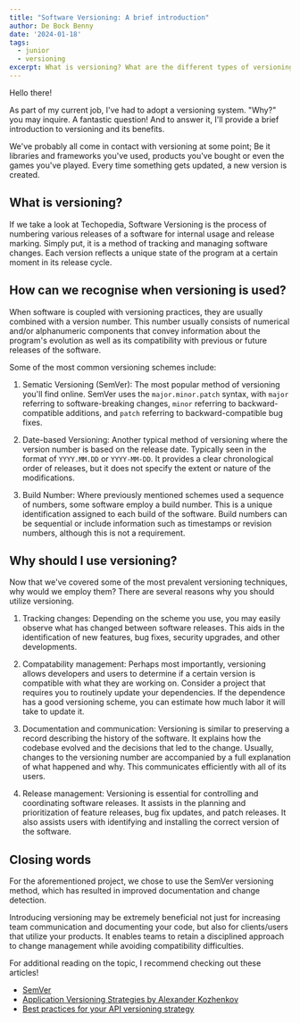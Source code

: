 ```yaml
---
title: "Software Versioning: A brief introduction"
author: De Bock Benny
date: '2024-01-18'
tags: 
  - junior
  - versioning
excerpt: What is versioning? What are the different types of versioning systems? And why do we use them? Find out in this brief introduction how implementing software versioning can improve documentation, communication and release strategies!
---
```

Hello there!

As part of my current job, I've had to adopt a versioning system. "Why?" you may inquire. A fantastic question! And to answer it, I'll provide a brief introduction to versioning and its benefits.

We've probably all come in contact with versioning at some point; Be it libraries and frameworks you've used, products you've bought or even the games you've played. Every time something gets updated, a new version is created.

## What is versioning?

If we take a look at Techopedia, Software Versioning is the process of numbering various releases of a software for internal usage and release marking. Simply put, it is a method of tracking and managing software changes. Each version reflects a unique state of the program at a certain moment in its release cycle.

## How can we recognise when versioning is used?

When software is coupled with versioning practices, they are usually combined with a version number. This number usually consists of numerical and/or alphanumeric components that convey information about the program's evolution as well as its compatibility with previous or future releases of the software.

Some of the most common versioning schemes include:
1. Sematic Versioning (SemVer): The most popular method of versioning you'll find online. SemVer uses the `major.minor.patch` syntax, with `major` referring to software-breaking changes, `minor` referring to backward-compatible additions, and `patch` referring to backward-compatible bug fixes.

2. Date-based Versioning: Another typical method of versioning where the version number is based on the release date. Typically seen in the format of `YYYY.MM.DD` or `YYYY-MM-DD`. It provides a clear chronological order of releases, but it does not specify the extent or nature of the modifications.

3. Build Number: Where previously mentioned schemes used a sequence of numbers, some software employ a build number. This is a unique identification assigned to each build of the software. Build numbers can be sequential or include information such as timestamps or revision numbers, although this is not a requirement.

## Why should I use versioning?

Now that we've covered some of the most prevalent versioning techniques, why would we employ them? There are several reasons why you should utilize versioning.

1. Tracking changes: Depending on the scheme you use, you may easily observe what has changed between software releases. This aids in the identification of new features, bug fixes, security upgrades, and other developments.

2. Compatability management: Perhaps most importantly, versioning allows developers and users to determine if a certain version is compatible with what they are working on. Consider a project that requires you to routinely update your dependencies. If the dependence has a good versioning scheme, you can estimate how much labor it will take to update it.

3. Documentation and communication: Versioning is similar to preserving a record describing the history of the software. It explains how the codebase evolved and the decisions that led to the change. Usually, changes to the versioning number are accompanied by a full explanation of what happened and why. This communicates efficiently with all of its users.

4. Release management: Versioning is essential for controlling and coordinating software releases. It assists in the planning and prioritization of feature releases, bug fix updates, and patch releases. It also assists users with identifying and installing the correct version of the software.

## Closing words

For the aforementioned project, we chose to use the SemVer versioning method, which has resulted in improved documentation and change detection.

Introducing versioning may be extremely beneficial not just for increasing team communication and documenting your code, but also for clients/users that utilize your products. It enables teams to retain a disciplined approach to change management while avoiding compatibility difficulties.


For additional reading on the topic, I recommend checking out these articles!
- [SemVer](https://semver.org/)
- [Application Versioning Strategies by Alexander Kozhenkov](https://medium.com/javarevisited/application-versioning-strategies-de353a84faaa)
- [Best practices for your API versioning strategy](https://www.linkedin.com/pulse/best-practices-your-api-versioning-strategy-omar-ismail/)
